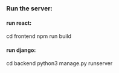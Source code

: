 ### Run the server:

#### run react:
cd frontend
npm run build       

#### run django:
cd backend
python3 manage.py runserver
